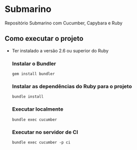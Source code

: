 # Submarino

Repositório Submarino com Cucumber, Capybara e Ruby

## Como executar o projeto

- Ter instalado a versão 2.6 ou superior do Ruby
  
  ### Instalar o Bundler
  ```shel
  gem install bundler
  ```

  ### Instalar as dependências do Ruby para o projeto
  ```shell
  bundle install
  ```
  
  ### Executar localmente
  ```shell
  bundle exec cucumber
  ```
  
  ### Executar no servidor de CI
  ```shell
  bundle exec cucumber -p ci
  ```

